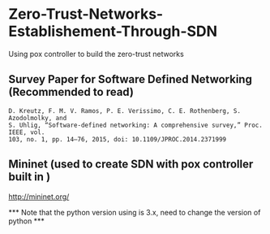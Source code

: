 # Zero-Trust-Networks-Establishement-Through-SDN
Using pox controller to build the zero-trust networks

## Survey Paper for Software Defined Networking (Recommended to read)
```
D. Kreutz, F. M. V. Ramos, P. E. Verissimo, C. E. Rothenberg, S. Azodolmolky, and 
S. Uhlig, “Software-defined networking: A comprehensive survey,” Proc. IEEE, vol. 
103, no. 1, pp. 14–76, 2015, doi: 10.1109/JPROC.2014.2371999 
```

## Mininet (used to create SDN with pox controller built in )
http://mininet.org/


*** Note that the python version using is 3.x, need to change the version of python ***